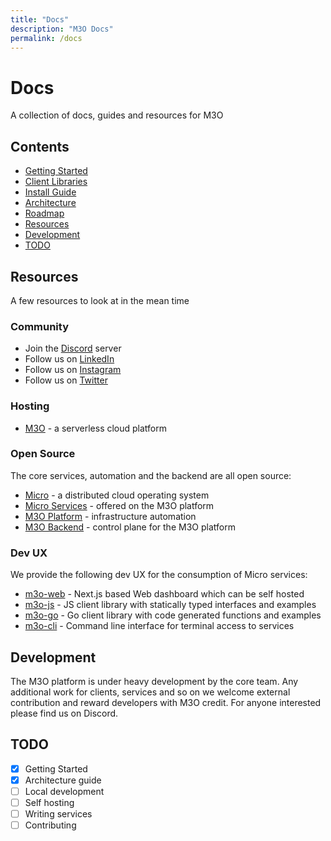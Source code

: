 ```yaml
---
title: "Docs"
description: "M3O Docs"
permalink: /docs
---
```


# Docs

A collection of docs, guides and resources for M3O

## Contents

- [Getting Started](getting-started.md)
- [Client Libraries](client-libraries.md)
- [Install Guide](install.md)
- [Architecture](architecture.md)
- [Roadmap](roadmap.md)
- [Resources](#resources)
- [Development](#development)
- [TODO](#todo)

## Resources

A few resources to look at in the mean time

### Community

- Join the [Discord](https://discord.gg/TBR9bRjd6Z) server
- Follow us on [LinkedIn](https://www.linkedin.com/company/micro-services-inc/)
- Follow us on [Instagram](https://instagram.com/m3oservices)
- Follow us on [Twitter](https://twitter.com/m3oservices)

### Hosting

- [M3O](https://m3o.com) - a serverless cloud platform

### Open Source

The core services, automation and the backend are all open source:

- [Micro](https://micro.dev) - a distributed cloud operating system
- [Micro Services](https://github.com/micro/services) - offered on the M3O platform
- [M3O Platform](https://github.com/m3o/platform) - infrastructure automation
- [M3O Backend](https://github.com/m3o/backend) - control plane for the M3O platform

### Dev UX

We provide the following dev UX for the consumption of Micro services:

- [m3o-web](https://github.com/m3o/m3o-web) - Next.js based Web dashboard which can be self hosted
- [m3o-js](https://github.com/m3o/m3o-js) - JS client library with statically typed interfaces and examples
- [m3o-go](https://github.com/m3o/m3o-go) - Go client library with code generated functions and examples
- [m3o-cli](https://github.com/m3o/m3o-cli) - Command line interface for terminal access to services

## Development

The M3O platform is under heavy development by the core team. Any additional work for clients, services and so on we welcome 
external contribution and reward developers with M3O credit. For anyone interested please find us on Discord.

## TODO

- [x] Getting Started
- [x] Architecture guide
- [ ] Local development
- [ ] Self hosting 
- [ ] Writing services
- [ ] Contributing
